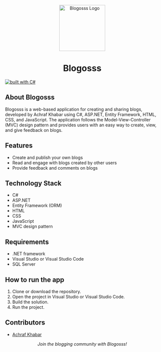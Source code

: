 <p align="center">
  <img src="https://raw.githubusercontent.com/achrafkhabar/blogosss/master/blogosss-logo.png" alt="Blogosss Logo" width="150"/>
</p>
<h1 align="center">Blogosss</h1>

<a href="#">
    <img src="https://img.shields.io/badge/built%20with-C%23-blue.svg" alt="built with C#">
  </a>


About Blogosss
--------------

Blogosss is a web-based application for creating and sharing blogs, developed by Achraf Khabar using C#, ASP.NET, Entity Framework, HTML, CSS, and JavaScript. The application follows the Model-View-Controller (MVC) design pattern and provides users with an easy way to create, view, and give feedback on blogs.

Features
--------

-   Create and publish your own blogs
-   Read and engage with blogs created by other users
-   Provide feedback and comments on blogs

Technology Stack
----------------

-   C#
-   ASP.NET
-   Entity Framework (ORM)
-   HTML
-   CSS
-   JavaScript
-   MVC design pattern

Requirements
------------

-   .NET framework
-   Visual Studio or Visual Studio Code
-   SQL Server

How to run the app
------------------

1.  Clone or download the repository.
2.  Open the project in Visual Studio or Visual Studio Code.
3.  Build the solution.
4.  Run the project.

Contributors
------------

-   [Achraf Khabar](https://github.com/achrafkhabar)

<p align="center"> <i>Join the blogging community with Blogosss!</i> </p>
